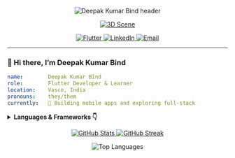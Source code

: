<!-- 1. Animated Header -->
<p align="center">
  <img src="https://capsule-render.vercel.app/api?type=waving&color=gradient&height=200&section=header&text=Deepak%20Kumar%20Bind&fontSize=40" alt="Deepak Kumar Bind header" />
</p>

<!-- 2. 3D Scene Badge -->
<p align="center">
  <a href="https://deepakbind.github.io" target="_blank">
    <img src="https://img.shields.io/badge/🔭 3D%20Scene-View-blue?style=for-the-badge&logo=three.js&logoColor=white" alt="3D Scene" />
  </a>
</p>

<!-- 3. Contact & Tech Badges -->
<p align="center">
  <a href="https://github.com/deepakkumarbind143">
    <img src="https://img.shields.io/badge/Flutter-02569B?style=for-the-badge&logo=Flutter&logoColor=white" alt="Flutter"/>
  </a>
  <a href="https://www.linkedin.com/in/deepak-kumar-bind-499a25323?utm_source=share&utm_campaign=share_via&utm_content=profile&utm_medium=android_app">
    <img src="https://img.shields.io/badge/LinkedIn-0A66C2?style=for-the-badge&logo=LinkedIn&logoColor=white" alt="LinkedIn"/>
  </a>
  <a href="mailto:deepakkumarbind949@gmail.com">
    <img src="https://img.shields.io/badge/Email-D14836?style=for-the-badge&logo=Gmail&logoColor=white" alt="Email"/>
  </a>
</p>


---

### 👋 Hi there, I’m Deepak Kumar Bind

```yaml
name:        Deepak Kumar Bind
role:        Flutter Developer & Learner
location:    Vasco, India
pronouns:    they/them
currently:   🚀 Building mobile apps and exploring full‑stack


```
<details> <summary><strong>Languages & Frameworks 👇</strong></summary> <p align="center"> <img src="https://cdn.jsdelivr.net/gh/devicons/devicon@latest/icons/flutter/flutter-original.svg" alt="Flutter" width="40" height="40"/> <img src="https://cdn.jsdelivr.net/gh/devicons/devicon@latest/icons/python/python-original.svg" alt="Python" width="40" height="40"/> <img src="https://cdn.jsdelivr.net/gh/devicons/devicon@latest/icons/javascript/javascript-original.svg" alt="JavaScript" width="40" height="40"/> <img src="https://cdn.jsdelivr.net/gh/devicons/devicon@latest/icons/nodejs/nodejs-original.svg" alt="Node.js" width="40" height="40"/> <img src="https://cdn.jsdelivr.net/gh/devicons/devicon@latest/icons/mongodb/mongodb-original.svg" alt="MongoDB" width="40" height="40"/> <img src="https://cdn.jsdelivr.net/gh/devicons/devicon@latest/icons/java/java-original.svg" alt="Java" width="40" height="40"/> </p> </details>

<p align="center"> <a href="https://github.com/YourUsername"> <img src="https://github-readme-stats.vercel.app/api?username=deepakkumarbind143&show_icons=true&theme=radical" alt="GitHub Stats"/> </a> <a href="https://github.com/YourUsername"> <img src="https://github-readme-streak-stats.herokuapp.com/?user=YourUsername&theme=radical" alt="GitHub Streak"/> </a> </p> <!-- Optional: Top Languages Card --> <p align="center"> <img src="https://github-readme-stats.vercel.app/api/top-langs/?username=deepakkumarbind143&layout=compact&theme=radical" alt="Top Languages"/> </p>

<!--
Pinned repositories will be shown automatically on your profile per GitHub settings.
Be sure to pin these repos in your profile settings.

- AwesomeApp – A cross‑platform Flutter app with real‑time features.
- API‑Service – RESTful API built with Node.js & Express.
- DataPlayground – Python data‑science experiments.
-->



